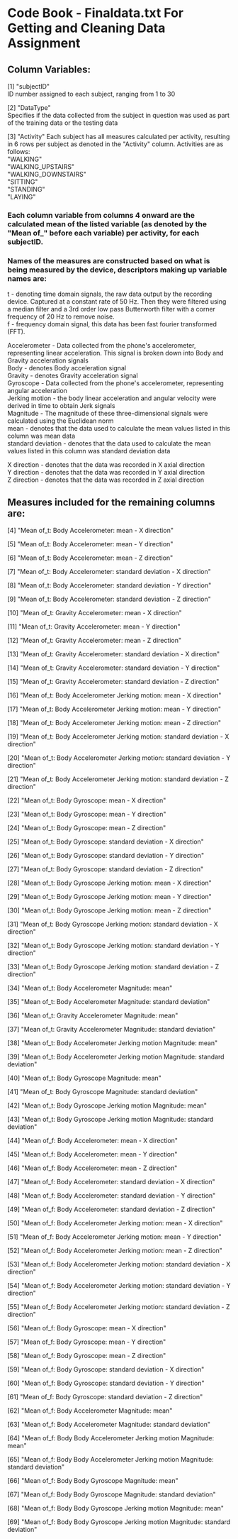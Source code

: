 # Code Book - Finaldata.txt For Getting and Cleaning Data Assignment

## Column Variables:

 [1] "subjectID"  
     ID number assigned to each subject, ranging from 1 to 30  
      
 [2] "DataType"  
      Specifies if the data collected from the subject in question was used as part of the training data or the testing data  
        
 [3] "Activity"
      Each subject has all measures calculated per activity, resulting in 6 rows per subject as denoted in the "Activity" column. Activities are as follows:  
          "WALKING"  
          "WALKING_UPSTAIRS"     
          "WALKING_DOWNSTAIRS"   
          "SITTING"              
          "STANDING"          
          "LAYING" 
          
          
### Each column variable from columns 4 onward are the calculated mean of the listed variable (as denoted by the "Mean of_" before each variable) per activity, for each subjectID.
### Names of the measures are constructed based on what is being measured by the device, descriptors making up variable names are:

t - denoting time domain signals, the raw data output by the recording device. Captured at a constant rate of 50 Hz. Then they were filtered using a median filter and a 3rd order low pass Butterworth filter with a corner frequency of 20 Hz to remove noise.  
f - frequency domain signal, this data has been fast fourier transformed (FFT). 

Accelerometer - Data collected from the phone's accelerometer, representing linear acceleration. This signal is broken down into Body and Gravity acceleration signals  
     Body - denotes Body acceleration signal  
     Gravity - denotes Gravity acceleration signal  
Gyroscope - Data collected from the phone's accelerometer, representing angular acceleration  
Jerking motion - the body linear acceleration and angular velocity were derived in time to obtain Jerk signals  
Magnitude - The magnitude of these three-dimensional signals were calculated using the Euclidean norm  
mean - denotes that the data used to calculate the mean values listed in this column was mean data    
standard deviation - denotes that the data used to calculate the mean values listed in this column was standard deviation data   

X direction - denotes that the data was recorded in X axial direction  
Y direction - denotes that the data was recorded in Y axial direction  
Z direction - denotes that the data was recorded in Z axial direction  

## Measures included for the remaining columns are:  
 [4] "Mean of_t: Body Accelerometer: mean - X direction"   
 
 [5] "Mean of_t: Body Accelerometer: mean - Y direction"      
 
 [6] "Mean of_t: Body Accelerometer: mean - Z direction"        
 
 [7] "Mean of_t: Body Accelerometer: standard deviation - X direction" 
 
 [8] "Mean of_t: Body Accelerometer: standard deviation - Y direction"       
 
 [9] "Mean of_t: Body Accelerometer: standard deviation - Z direction"         
 
[10] "Mean of_t: Gravity Accelerometer: mean - X direction"                        

[11] "Mean of_t: Gravity Accelerometer: mean - Y direction"                           

[12] "Mean of_t: Gravity Accelerometer: mean - Z direction"                           

[13] "Mean of_t: Gravity Accelerometer: standard deviation - X direction"             

[14] "Mean of_t: Gravity Accelerometer: standard deviation - Y direction"             

[15] "Mean of_t: Gravity Accelerometer: standard deviation - Z direction"             

[16] "Mean of_t: Body Accelerometer Jerking motion: mean - X direction"               

[17] "Mean of_t: Body Accelerometer Jerking motion: mean - Y direction"               

[18] "Mean of_t: Body Accelerometer Jerking motion: mean - Z direction"               

[19] "Mean of_t: Body Accelerometer Jerking motion: standard deviation - X direction" 

[20] "Mean of_t: Body Accelerometer Jerking motion: standard deviation - Y direction" 

[21] "Mean of_t: Body Accelerometer Jerking motion: standard deviation - Z direction" 

[22] "Mean of_t: Body Gyroscope: mean - X direction"                                  

[23] "Mean of_t: Body Gyroscope: mean - Y direction"                                  

[24] "Mean of_t: Body Gyroscope: mean - Z direction"                                  

[25] "Mean of_t: Body Gyroscope: standard deviation - X direction"                    

[26] "Mean of_t: Body Gyroscope: standard deviation - Y direction"                    

[27] "Mean of_t: Body Gyroscope: standard deviation - Z direction"                    

[28] "Mean of_t: Body Gyroscope Jerking motion: mean - X direction"                   

[29] "Mean of_t: Body Gyroscope Jerking motion: mean - Y direction"                   

[30] "Mean of_t: Body Gyroscope Jerking motion: mean - Z direction"                   

[31] "Mean of_t: Body Gyroscope Jerking motion: standard deviation - X direction"     

[32] "Mean of_t: Body Gyroscope Jerking motion: standard deviation - Y direction"     

[33] "Mean of_t: Body Gyroscope Jerking motion: standard deviation - Z direction"     

[34] "Mean of_t: Body Accelerometer Magnitude: mean"                                  

[35] "Mean of_t: Body Accelerometer Magnitude: standard deviation"                    

[36] "Mean of_t: Gravity Accelerometer Magnitude: mean"                               

[37] "Mean of_t: Gravity Accelerometer Magnitude: standard deviation"                 

[38] "Mean of_t: Body Accelerometer Jerking motion Magnitude: mean"                   

[39] "Mean of_t: Body Accelerometer Jerking motion Magnitude: standard deviation"     

[40] "Mean of_t: Body Gyroscope Magnitude: mean"    

[41] "Mean of_t: Body Gyroscope Magnitude: standard deviation"                        

[42] "Mean of_t: Body Gyroscope Jerking motion Magnitude: mean"                       

[43] "Mean of_t: Body Gyroscope Jerking motion Magnitude: standard deviation"         

[44] "Mean of_f: Body Accelerometer: mean - X direction"                              

[45] "Mean of_f: Body Accelerometer: mean - Y direction"                              

[46] "Mean of_f: Body Accelerometer: mean - Z direction"                              

[47] "Mean of_f: Body Accelerometer: standard deviation - X direction"                

[48] "Mean of_f: Body Accelerometer: standard deviation - Y direction"                

[49] "Mean of_f: Body Accelerometer: standard deviation - Z direction"                

[50] "Mean of_f: Body Accelerometer Jerking motion: mean - X direction"               

[51] "Mean of_f: Body Accelerometer Jerking motion: mean - Y direction"               

[52] "Mean of_f: Body Accelerometer Jerking motion: mean - Z direction"               

[53] "Mean of_f: Body Accelerometer Jerking motion: standard deviation - X direction" 

[54] "Mean of_f: Body Accelerometer Jerking motion: standard deviation - Y direction" 

[55] "Mean of_f: Body Accelerometer Jerking motion: standard deviation - Z direction" 

[56] "Mean of_f: Body Gyroscope: mean - X direction"                                  

[57] "Mean of_f: Body Gyroscope: mean - Y direction"                                  

[58] "Mean of_f: Body Gyroscope: mean - Z direction"                                  

[59] "Mean of_f: Body Gyroscope: standard deviation - X direction"                    

[60] "Mean of_f: Body Gyroscope: standard deviation - Y direction"     

[61] "Mean of_f: Body Gyroscope: standard deviation - Z direction"                    

[62] "Mean of_f: Body Accelerometer Magnitude: mean"                                  

[63] "Mean of_f: Body Accelerometer Magnitude: standard deviation"                    

[64] "Mean of_f: Body Body Accelerometer Jerking motion Magnitude: mean"              

[65] "Mean of_f: Body Body Accelerometer Jerking motion Magnitude: standard deviation"

[66] "Mean of_f: Body Body Gyroscope Magnitude: mean"                                 

[67] "Mean of_f: Body Body Gyroscope Magnitude: standard deviation"                   

[68] "Mean of_f: Body Body Gyroscope Jerking motion Magnitude: mean"                  

[69] "Mean of_f: Body Body Gyroscope Jerking motion Magnitude: standard deviation"    
